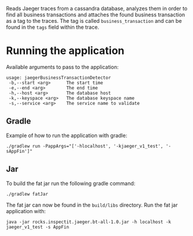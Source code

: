 Reads Jaeger traces from a cassandra database, analyzes them in order to find all business transactions and attaches the found 
business transaction as a tag to the traces. 
The tag is called `business_transaction` and can be found in the `tags` field within the trace.

# Running the application

Available arguments to pass to the application:
```
usage: jaegerBusinessTransactionDetector
 -b,--start <arg>      The start time
 -e,--end <arg>        The end time
 -h,--host <arg>       The database host
 -k,--keyspace <arg>   The database keyspace name
 -s,--service <arg>    The service name to validate
```

## Gradle 
Example of how to run the application with gradle:

`./gradlew run -PappArgs="['-hlocalhost', '-kjaeger_v1_test', '-sAppFin']"`

## Jar

To build the fat jar run the following gradle command:

`./gradlew fatJar `

The fat jar can now be found in the `build/libs` directory.
Run the fat jar application with:

`java -jar rocks.inspectit.jaeger.bt-all-1.0.jar -h localhost -k jaeger_v1_test -s AppFin`